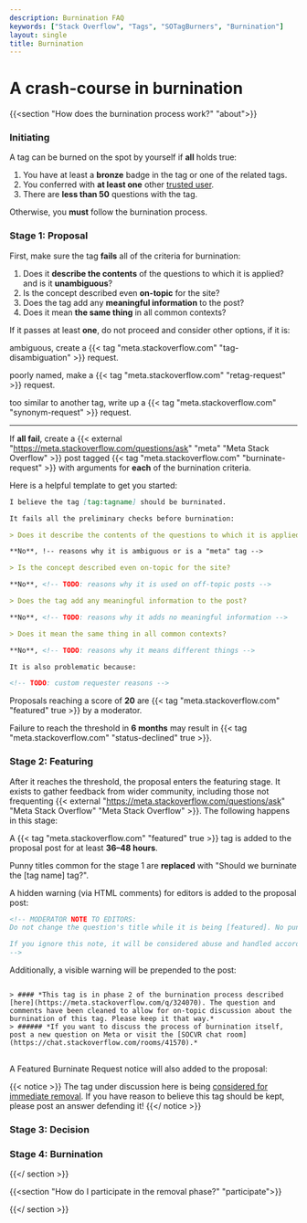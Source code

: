 ```yaml
---
description: Burnination FAQ
keywords: ["Stack Overflow", "Tags", "SOTagBurners", "Burnination"]
layout: single
title: Burnination
---
```


# A crash-course in burnination

{{<section "How does the burnination process work?" "about">}}

### Initiating

A tag can be burned on the spot by yourself if **all** holds true:

1. You have at least a **bronze** badge in the tag or one of the related tags.
2. You conferred with **at least one** other [trusted user](https://stackoverflow.com/help/privileges/trusted-user).
3. There are **less than 50** questions with the tag.

Otherwise, you **must** follow the burnination process.

### Stage 1: Proposal

First, make sure the tag **fails** all of the criteria for burnination:

1. Does it **describe the contents** of the questions to which it is applied? and is it **unambiguous**?
2. Is the concept described even **on-topic** for the site?
3. Does the tag add any **meaningful information** to the post?
4. Does it mean **the same thing** in all common contexts?

If it passes at least **one**, do not proceed and consider other options, if it is:

ambiguous, create a {{< tag "meta.stackoverflow.com" "tag-disambiguation" >}} request.

poorly named, make a {{< tag "meta.stackoverflow.com" "retag-request" >}} request.

too similar to another tag, write up a {{< tag "meta.stackoverflow.com" "synonym-request" >}} request.

----

If **all fail**, create a {{< external "https://meta.stackoverflow.com/questions/ask" "meta" "Meta Stack Overflow" >}} post tagged {{< tag "meta.stackoverflow.com" "burninate-request" >}} with arguments for **each** of the burnination criteria.

Here is a helpful template to get you started:

```md
I believe the tag [tag:tagname] should be burninated.

It fails all the preliminary checks before burnination:

> Does it describe the contents of the questions to which it is applied? and is it unambiguous?

**No**, !-- reasons why it is ambiguous or is a "meta" tag -->

> Is the concept described even on-topic for the site?

**No**, <!-- TODO: reasons why it is used on off-topic posts -->

> Does the tag add any meaningful information to the post?

**No**, <!-- TODO: reasons why it adds no meaningful information -->

> Does it mean the same thing in all common contexts?

**No**, <!-- TODO: reasons why it means different things -->

It is also problematic because:

<!-- TODO: custom requester reasons -->
```

Proposals reaching a score of **20** are {{< tag "meta.stackoverflow.com" "featured" true >}} by a moderator.

Failure to reach the threshold in **6 months** may result in {{< tag "meta.stackoverflow.com" "status-declined" true >}}.

### Stage 2: Featuring

After it reaches the threshold, the proposal enters the featuring stage. It exists to gather feedback from wider community,
including those not frequenting {{< external "https://meta.stackoverflow.com/questions/ask" "Meta Stack Overflow" "Meta Stack Overflow" >}}.
The following happens in this stage:

A {{< tag "meta.stackoverflow.com" "featured" true >}} tag is added to the proposal post for at least **36–48 hours**.

Punny titles common for the stage 1 are **replaced** with "Should we burninate the [tag name] tag?".

A hidden warning (via HTML comments) for editors is added to the proposal post:

```md
<!-- MODERATOR NOTE TO EDITORS:
Do not change the question's title while it is being [featured]. No puns!

If you ignore this note, it will be considered abuse and handled accordingly.
-->
```

Additionally, a visible warning will be prepended to the post:

<pre class="scrollable-code">
<code>
> #### *This tag is in phase 2 of the burnination process described [here](https://meta.stackoverflow.com/q/324070). The question and comments have been cleaned to allow for on-topic discussion about the burnination of this tag. Please keep it that way.*
> ###### *If you want to discuss the process of burnination itself, post a new question on Meta or visit the [SOCVR chat room](https://chat.stackoverflow.com/rooms/41570).*
</code>
</pre>

A Featured Burninate Request notice will also added to the proposal:

{{< notice >}}
The tag under discussion here is being [considered for immediate removal](http://meta.stackoverflow.com/questions/307068/make-it-easier-to-prevent-new-questions-being-added-in-a-tag/307124#307124). If you have reason to believe this tag should be kept, please post an answer defending it!
{{</ notice >}}

### Stage 3: Decision

### Stage 4: Burnination

{{</ section >}}

{{<section "How do I participate in the removal phase?" "participate">}}

{{</ section >}}
